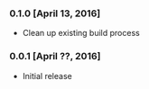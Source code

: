 ### 0.1.0 [April 13, 2016]
* Clean up existing build process

### 0.0.1 [April ??, 2016]
* Initial release
